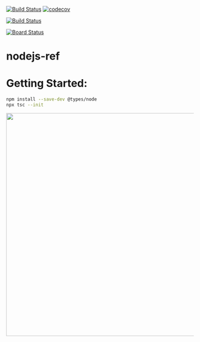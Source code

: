 


[![Build Status](https://travis-ci.org/mchirico/nodejs-ref.svg?branch=master)](https://travis-ci.org/mchirico/nodejs-ref)
[![codecov](https://codecov.io/gh/mchirico/nodejs-ref/branch/master/graph/badge.svg)](https://codecov.io/gh/mchirico/nodejs-ref)

[![Build Status](https://mchirico.visualstudio.com/nodejs-ref/_apis/build/status/mchirico.nodejs-ref?branchName=master)](https://mchirico.visualstudio.com/nodejs-ref/_build/latest?definitionId=9&branchName=master)

[![Board Status](https://dev.azure.com/mchirico/02253250-8984-422d-a891-dfaa6e9c73a5/5cd22d17-5d66-4fba-88e8-1c112608a346/_apis/work/boardbadge/1ec5f6f5-0285-4a48-8876-d92a61cf94fc?columnOptions=1)](https://dev.azure.com/mchirico/02253250-8984-422d-a891-dfaa6e9c73a5/_boards/board/t/5cd22d17-5d66-4fba-88e8-1c112608a346/Microsoft.RequirementCategory/)


# nodejs-ref


# Getting Started:

```bash
npm install --save-dev @types/node
npx tsc --init

```

<img src='https://user-images.githubusercontent.com/755710/64076328-73678880-cc91-11e9-82ba-b4fcc2050f69.png' width=600px>
